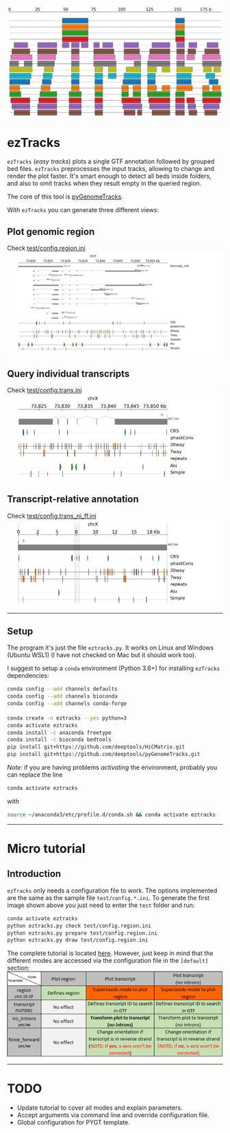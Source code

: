 ![logo](logo.png)
# ezTracks
`ezTracks` (*easy tracks*) plots a single GTF annotation followed by grouped bed files. `ezTracks` preprocesses the input tracks, allowing to change and render the plot faster. It's smart enough to detect all beds inside folders, and also to omit tracks when they result empty in the queried region.

The core of this tool is [pyGenomeTracks](https://github.com/deeptools/pyGenomeTracks).


With `ezTracks` you can generate three different views:

## Plot genomic region
Check [test/config.region.ini](test/config.region.ini)
![output plot](test_output/test_region/my_tracks.png)

## Query individual transcripts
Check [test/config.trans.ini](test/config.trans.ini)
![output plot](test_output/test_trans/my_tracks.png)

## Transcript-relative annotation
Check [test/config.trans_ni_ff.ini](test/config.trans_ni_ff.ini)
![output plot](test_output/test_trans_ni_ff/my_tracks.png)

---
## Setup
The program it's just the file `eztracks.py`. It works on Linux and Windows (Ubuntu WSL1) (I have not checked on Mac but it should work too). 

I suggest to setup a `conda` environment (Python 3.6+) for installing `ezTracks` dependencies:

```bash
conda config --add channels defaults
conda config --add channels bioconda
conda config --add channels conda-forge

conda create -n eztracks --yes python=3
conda activate eztracks
conda install -c anaconda freetype
conda install -c bioconda bedtools
pip install git+https://github.com/deeptools/HiCMatrix.git
pip install git+https://github.com/deeptools/pyGenomeTracks.git
```

*Note*: if you are having problems *activating* the environment, probably you can replace the line 
```bash
conda activate eztracks
````
with
```bash
source ~/anaconda3/etc/profile.d/conda.sh && conda activate eztracks
```

---
# Micro tutorial
## Introduction
`ezTracks` only needs a configuration file to work. The options implemented are the same as the sample file `test/config.*.ini`. To generate the first image shown above you just need to enter the `test` folder and run: 

```bash
conda activate eztracks
python eztracks.py check test/config.region.ini
python eztracks.py prepare test/config.region.ini
python eztracks.py draw test/config.region.ini
```

The complete tutorial is located [here](tutorial.md). However, just keep in mind that the different modes are accessed via the configuration file in the `[default]` section:
![params](test/ezparams.png)

---
# TODO

- Update tutorial to cover all modes and explain parameters.
- Accept arguments via command line and override configuration file.
- Global configuration for PYGT template.